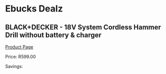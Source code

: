 
# Ebucks Dealz
## BLACK+DECKER - 18V System Cordless Hammer Drill without battery & charger
[Product Page](https://www.ebucks.com/web/shop/productSelected.do?prodId=1152981792&catId=717324798)

Price: R599.00

Savings: 


	